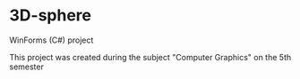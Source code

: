# 3D-sphere
WinForms (C#) project

This project was created during the subject "Computer Graphics" on the 5th semester
